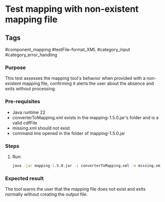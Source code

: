 # Test mapping with non-existent mapping file

## Tags
#component_mapping #testFile-format_XML  #category_input #category_error_handling

### Purpose
This test assesses the mapping tool's behavior when provided with a non-existent mapping file, confirming it alerts the user about the absence and exits without processing.

### Pre-requisites
* Java runtime 22
* converterToMapping.xml exists in the mapping-1.5.0.jar's folder and is a valid cdfFile
* missing.xml should not exist
* command line opened in the folder of mapping-1.5.0.jar

### Steps
1. Run:
   ```cmd
   java -jar mapping-1.5.0.jar -i converterToMapping.xml -m missing.xml 
   ```

### Expected result
The tool warns the user that the mapping file does not exist and exits normally without creating the output file.